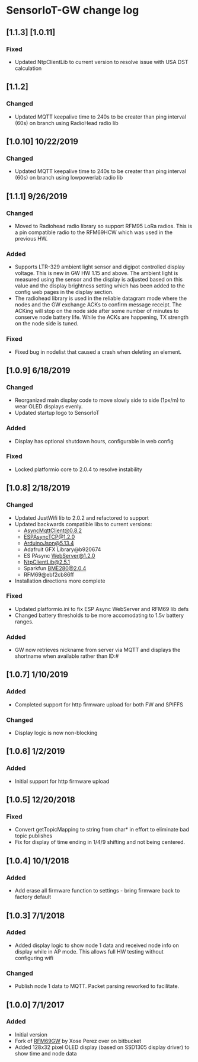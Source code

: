 # SensorIoT-GW change log
## [1.1.3] [1.0.11]
### Fixed

- Updated NtpClientLib to current version to resolve issue with USA DST calculation

## [1.1.2]

### Changed

- Updated MQTT keepalive time to 240s to be creater than ping interval (60s) on branch using RadioHead radio lib

## [1.0.10] 10/22/2019

### Changed

- Updated MQTT keepalive time to 240s to be creater than ping interval (60s) on branch using lowpowerlab radio lib

## [1.1.1] 9/26/2019

### Changed

- Moved to Radiohead radio library so support RFM95 LoRa radios. This is a pin compatible radio to the RFM69HCW which was used in the previous HW.

### Added

- Supports LTR-329 ambient light sensor and digipot controlled display voltage. This is new in GW HW 1.15 and above. The ambient light is measured using the sensor and the display is adjusted based on this value and the display brightness setting which has been added to the config web pages in the display section.
- The radiohead library is used in the reliable datagram mode where the nodes and the GW exchange ACKs to confirm message receipt. The ACKing will stop on the node side after some number of minutes to conserve node battery life. While the ACKs are happening, TX strength on the node side is tuned.

### Fixed

- Fixed bug in nodelist that caused a crash when deleting an element.

## [1.0.9] 6/18/2019

### Changed

- Reorganized main display code to move slowly side to side (1px/m) to wear OLED displays evenly.
- Updated startup logo to SensorIoT

### Added

- Display has optional shutdown hours, configurable in web config

### Fixed

- Locked platformio core to 2.0.4 to resolve instability

## [1.0.8] 2/18/2019

### Changed

- Updated JustWifi lib to 2.0.2 and refactored to support
- Updated backwards compatible libs to current versions:
  - AsyncMqttClient@0.8.2
  - ESPAsyncTCP@1.2.0
  - ArduinoJson@5.13.4
  - Adafruit GFX Library@b920674
  - ES PAsync WebServer@1.2.0
  - NtpClientLib@2.5.1
  - Sparkfun BME280@2.0.4
  - RFM69@ebf2cb86ff
- Installation directions more complete

### Fixed

- Updated platformio.ini to fix ESP Async WebServer and RFM69 lib defs
- Changed battery thresholds to be more accomodating to 1.5v battery ranges.

### Added

- GW now retrieves nickname from server via MQTT and displays the shortname when available rather than ID:#

## [1.0.7] 1/10/2019

### Added

- Completed support for http firmware upload for both FW and SPIFFS

### Changed

- Display logic is now non-blocking

## [1.0.6] 1/2/2019

### Added

- Initial support for http firmware upload

## [1.0.5] 12/20/2018

### Fixed

- Convert getTopicMapping to string from char\* in effort to eliminate bad topic publishes
- Fix for display of time ending in 1/4/9 shifting and not being centered.

## [1.0.4] 10/1/2018

### Added

- Add erase all firmware function to settings - bring firmware back to factory default

## [1.0.3] 7/1/2018

### Added

- Added display logic to show node 1 data and received node info on display while in AP mode. This allows full HW testing without configuring wifi

### Changed

- Publish node 1 data to MQTT. Packet parsing reworked to facilitate.

## [1.0.0] 7/1/2017

### Added

- Initial version
- Fork of [RFM69GW](https://bitbucket.org/xoseperez/rfm69gw/overview) by Xose Perez over on bitbucket
- Added 128x32 pixel OLED display (based on SSD1305 display driver) to show time and node data
